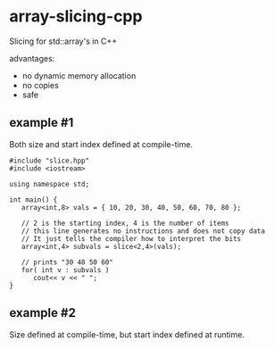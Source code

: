 array-slicing-cpp
=================

Slicing for std::array's in C++

advantages:
- no dynamic memory allocation
- no copies
- safe

example #1 
----------
Both size and start index defined at compile-time.

    #include "slice.hpp"
    #include <iostream>

    using namespace std;

    int main() {
       array<int,8> vals = { 10, 20, 30, 40, 50, 60, 70, 80 };
 
       // 2 is the starting index, 4 is the number of items
       // this line generates no instructions and does not copy data
       // It just tells the compiler how to interpret the bits
       array<int,4> subvals = slice<2,4>(vals);
 
       // prints "30 40 50 60"
       for( int v : subvals )
          cout<< v << " ";
    }

example #2
----------
Size defined at compile-time, but start index defined at runtime.
